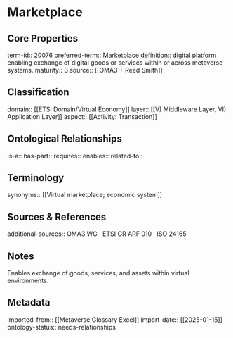 # Marketplace

## Core Properties
term-id:: 20076
preferred-term:: Marketplace
definition:: digital platform enabling exchange of digital goods or services within or across metaverse systems.
maturity:: 3
source:: [[OMA3 + Reed Smith]]

## Classification
domain:: [[ETSI Domain/Virtual Economy]]
layer:: [[V) Middleware Layer, VI) Application Layer]]
aspect:: [[Activity: Transaction]]

## Ontological Relationships
is-a:: 
has-part:: 
requires:: 
enables:: 
related-to:: 

## Terminology
synonyms:: [[Virtual marketplace; economic system]]

## Sources & References
additional-sources:: OMA3 WG · ETSI GR ARF 010 · ISO 24165

## Notes
Enables exchange of goods, services, and assets within virtual environments.

## Metadata
imported-from:: [[Metaverse Glossary Excel]]
import-date:: [[2025-01-15]]
ontology-status:: needs-relationships